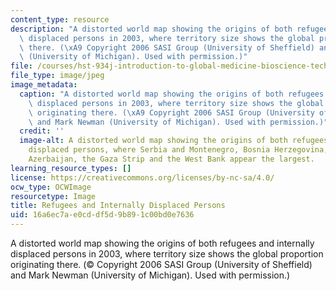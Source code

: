```yaml
---
content_type: resource
description: "A distorted world map showing the origins of both refugees and internally\
  \ displaced persons in 2003, where territory size shows the global proportion originating\
  \ there. (\xA9 Copyright 2006 SASI Group (University of Sheffield) and Mark Newman\
  \ (University of Michigan). Used with permission.)"
file: /courses/hst-934j-introduction-to-global-medicine-bioscience-technologies-disparities-strategies-spring-2010/16a6ec7ae0cddf5d9b891c00bd0e7636_hst-934js10.jpg
file_type: image/jpeg
image_metadata:
  caption: "A distorted world map showing the origins of both refugees and internally\
    \ displaced persons in 2003, where territory size shows the global proportion\
    \ originating there. (\xA9 Copyright 2006 SASI Group (University of Sheffield)\
    \ and Mark Newman (University of Michigan). Used with permission.)"
  credit: ''
  image-alt: A distorted world map showing the origins of both refugees and internally
    displaced persons, where Serbia and Montenegro, Bosnia Herzegovina, Iraq, Afghanistan,
    Azerbaijan, the Gaza Strip and the West Bank appear the largest.
learning_resource_types: []
license: https://creativecommons.org/licenses/by-nc-sa/4.0/
ocw_type: OCWImage
resourcetype: Image
title: Refugees and Internally Displaced Persons
uid: 16a6ec7a-e0cd-df5d-9b89-1c00bd0e7636
---
```

A distorted world map showing the origins of both refugees and internally displaced persons in 2003, where territory size shows the global proportion originating there. (© Copyright 2006 SASI Group (University of Sheffield) and Mark Newman (University of Michigan). Used with permission.)